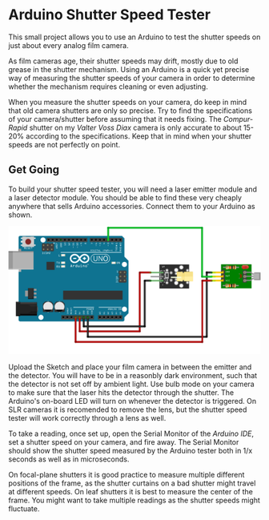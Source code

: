 # Arduino Shutter Speed Tester

This small project allows you to use an Arduino to test the shutter speeds on just about every analog film camera.

As film cameras age, their shutter speeds may drift, mostly due to old grease in the shutter mechanism. Using an Arduino is a quick yet precise way of measuring the shutter speeds of your camera in order to determine whether the mechanism requires cleaning or even adjusting.

When you measure the shutter speeds on your camera, do keep in mind that old camera shutters are only so precise. Try to find the specifications of your camera/shutter before assuming that it needs fixing. The _Compur-Rapid_ shutter on my _Valter Voss Diax_ camera is only accurate to about 15-20% according to the specifications. Keep that in mind when your shutter speeds are not perfectly on point.

## Get Going

To build your shutter speed tester, you will need a laser emitter module and a laser detector module. You should be able to find these very cheaply anywhere that sells Arduino accessories. Connect them to your Arduino as shown.

![Shutter Speed Tester Schematic](schematic.png)

Upload the Sketch and place your film camera in between the emitter and the detector. You will have to be in a reasonbly dark environment, such that the detector is not set off by ambient light. Use bulb mode on your camera to make sure that the laser hits the detector through the shutter. The Arduino's on-board LED will turn on whenever the detector is triggered. On SLR cameras it is recomended to remove the lens, but the shutter speed tester will work correctly through a lens as well.

To take a reading, once set up, open the Serial Monitor of the _Arduino IDE_, set a shutter speed on your camera, and fire away. The Serial Monitor should show the shutter speed measured by the Arduino tester both in 1/x seconds as well as in microseconds.

On focal-plane shutters it is good practice to measure multiple different positions of the frame, as the shutter curtains on a bad shutter might travel at different speeds. On leaf shutters it is best to measure the center of the frame. You might want to take multiple readings as the shutter speeds might fluctuate.